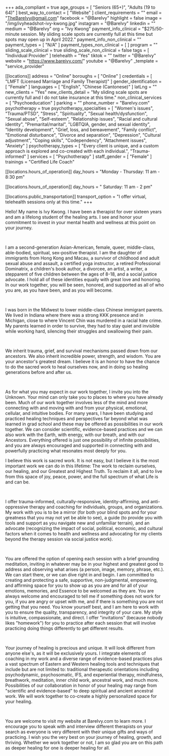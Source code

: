 +++
ada_compliant = true
age_groups = [ "Seniors (65+)", "Adults (19 to 64)" ]
best_way_to_contact = [ "Website" ]
client_requirements = ""
email = "TheBareIvy@gmail.com"
facebook = "@BareIvy"
highlight = false
image = "/img/ivyheadshot-ivy-kwong.jpg"
instagram = "@BareIvy"
linkedin = ""
medium = "@BareIvy"
org = "Ivy Kwong"
payment_info_clinical = "$275/50-minute session. My sliding scale spots are currently full at this time but spots may open up in April 2022."
payment_info_non_clinical = ""
payment_types = [ "N/A" ]
payment_types_non_clinical = [ ]
program = ""
sliding_scale_clinical = true
sliding_scale_non_clinical = false
tags = [ "Individual Provider" ]
telehealth = "Yes"
tiktok = ""
twitter = "@BareIvy"
website = "https://www.bareivy.com/"
youtube = "@BareIvy"
_template = "service_provider"

[[locations]]
address = "Online"
boroughs = [ "Online" ]
credentials = [ "LMFT (Licensed Marriage and Family Therapist)" ]
gender_identification = [ "Female" ]
languages = [ "English", "Chinese (Cantonese)" ]
latLng = ""
new_clients = "Yes"
new_clients_detail = "My sliding scale spots are currently full and I do not take insurance at this time."
non_clinical_services = [ "Psychoeducation" ]
parking = ""
phone_number = "BareIvy.com"
psychotherapy = true
psychotherapy_specialties = [
  "Women's issues",
  "Trauma/PTSD",
  "Stress",
  "Spirituality",
  "Sexual health/dysfunction",
  "Sexual abuse",
  "Self-esteem",
  "Relationship issues",
  "Racial and cultural identity",
  "Premarital/marital",
  "LGBTQIA, gender, and sexual identity",
  "Identity development",
  "Grief, loss, and bereavement",
  "Family conflict",
  "Emotional disturbance",
  "Divorce and separation",
  "Depression",
  "Cultural adjustment",
  "Coping skills",
  "Codependency",
  "Attachment issues",
  "Anxiety"
]
psychotherapy_types = [
  "Every client is unique, and a custom approach is explored and co-created with each individual.",
  "Trauma-informed"
]
services = [ "Psychotherapy" ]
staff_gender = [ "Female" ]
trainings = "Certified Life Coach"

  [[locations.hours_of_operation]]
  day_hours = "Monday - Thursday: 11 am - 8:30 pm"

  [[locations.hours_of_operation]]
  day_hours = " Saturday: 11 am - 2 pm"

  [[locations.public_transportation]]
  transport_option = "I offer virtual, telehealth sessions only at this time."
+++

Hello! My name is Ivy Kwong. I have been a therapist for over sixteen years and am a lifelong student of the healing arts. I see and honor your commitment to invest in your mental health and wellness at this point on your journey.

<br>

I am a second-generation Asian-American, female, queer, middle-class, able-bodied, spiritual, sex-positive therapist. I am the daughter of immigrants from Hong Kong and Macau, a survivor of childhood and adult sexual abuse and assault, a certified yoga instructor, a retired Professional Dominatrix, a children's book author, a divorcee, an artist, a writer, a stepparent of five children between the ages of 8-18, and a social justice advocate. I hold all of these identities equally with great love and honoring. In our work together, you will be seen, honored, and supported as all of who you are, as you have been, and as you will become.

<br>

I was born in the Midwest to lower middle-class Chinese immigrant parents. We lived in Indiana where there was a strong KKK presence and in Michigan, close to where Vincent Chin was murdered in a racial hate crime. My parents learned in order to survive, they had to stay quiet and invisible while working hard, silencing their struggles and swallowing their pain.

<br>

We inherit trauma, grief, and survival mechanisms passed down from our ancestors. We also inherit incredible power, strength, and wisdom. You are your ancestor's greatest dream. I believe it is an honor to have the chance to do the sacred work to heal ourselves now, and in doing so healing generations before and after us.

<br>

As for what you may expect in our work together, I invite you into the Unknown. Your mind can only take you to places to where you have already been. Much of our work together involves less of the mind and more connecting with and moving with and from your physical, emotional, cellular, and intuitive bodies. For many years, I have been studying and practiced healing techniques and perspectives far beyond what was learned in grad school and these may be offered as possibilities in our work together. We can consider scientific, evidence-based practices and we can also work with the Earth, with energy, with our breath, and with our Ancestors. Everything offered is just one possibility of infinite possibilities, and you are always encouraged and supported in connecting with and powerfully practicing what resonates most deeply for you.

I believe this work is sacred work. It is not easy, but I believe it is the most important work we can do in this lifetime: The work to reclaim ourselves, our healing, and our Greatest and Highest Truth. To reclaim it all, and to live from this space of joy, peace, power, and the full spectrum of what Life is and can be.

<br>

I offer trauma-informed, culturally-responsive, identity-affirming, and anti-oppressive therapy and coaching for individuals, groups, and organizations. My work with you is to be a mirror (for both your blind spots and for your greatness that you may not yet be able to see), a guide (to provide you with tools and support as you navigate new and unfamiliar terrain), and an advocate (recognizing the impact of social, political, economic, and cultural factors when it comes to health and wellness and advocating for my clients beyond the therapy session via social justice work).

<br>

You are offered the option of opening each session with a brief grounding meditation, inviting in whatever may be in your highest and greatest good to address and observing what arises (a person, image, memory, phrase, etc.). We can start there, or we can dive right in and begin. I am committed to creating and protecting a safe, supportive, non-judgmental, empowering, and affirming space for you to show up as you are and for all of your emotions, memories, and Essence to be welcomed as they are. You are always welcome and encouraged to tell me if something does not work for you, if you are angry or upset with me, and if there is something you are not getting that you need. You know yourself best, and I am here to work with you to ensure the quality, transparency, and integrity of your care. My style is intuitive, compassionate, and direct. I offer "invitations" (because nobody likes "homework") for you to practice after each session that will involve practicing doing things differently to get different results.

<br>

Your journey of healing is precious and unique. It will look different from anyone else's, as it will be exclusively yours. I integrate elements of coaching in my work and a diverse range of evidence-based practices plus a vast spectrum of Eastern and Western healing tools and techniques that include but are not limited to: traditional therapeutic orientations including psychodynamic, psychosomatic, IFS, and experiential therapy, mindfulness, breathwork, meditation, inner child work, ancestral work, and much more. Possibilities of our collaboration in honor of your healing may range from "scientific and evidence-based" to deep spiritual and ancient ancestral work. We will work together to co-create a highly personalized space for your healing.

<br>

You are welcome to visit my website at BareIvy.com to learn more. I encourage you to speak with and interview different therapists on your search as everyone is very different with their unique gifts and ways of practicing. I wish you the very best on your journey of healing, growth, and thriving. Whether we work together or not, I am so glad you are on this path as deeper healing for one is deeper healing for all.
